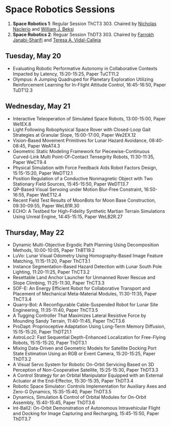 # Space Robotics Sessions
1. **Space Robotics 1**: Regular Session ThCT3 303. Chaired by [Nicholas Naclerio](https://nnaclerio.com/) and [William J. Beksi](https://scholar.google.com/citations?user=lU2Z7MMAAAAJ&hl=en)
2. **Space Robotics 2**: Reguar Session ThDT3 303. Chaired by [Farrokh Janabi-Sharifi](https://scholar.google.ca/citations?user=CTbPxEUAAAAJ&hl=en) and [Teresa A. Vidal-Calleja](https://scholar.google.com/citations?user=gokuA08AAAAJ&hl=en)

## Tuesday, May 20
- Evaluating Robotic Performative Autonomy in Collaborative Contexts Impacted by Latency, 15:20-15:25, Paper TuCT11.2
- Olympus: A Jumping Quadruped for Planetary Exploration Utilizing Reinforcement Learning for In-Flight Attitude Control, 16:45-16:50, Paper TuDT12.3

## Wednesday, May 21
- Interactive Teleoperation of Simulated Space Robots, 13:00-15:00, Paper We1EX.8
- Light Following Robophysical Space Rover with Closed-Loop Gait Strategies at Granular Slope, 15:00-17:00, Paper We2EX.12
- Vision-Based Movement Primitives for Lunar Hazard Avoidance, 08:40-08:45, Paper WeAT4.3
- Geometric Static Modeling Framework for Piecewise-Continuous Curved-Link Multi Point-Of-Contact Tensegrity Robots, 11:30-11:35, Paper WeCT9.4
- Physical Simulation with Force Feedback Aids Robot Factors Design, 15:15-15:20, Paper WeDT12.1
- Position Regulation of a Conductive Nonmagnetic Object with Two Stationary Field Sources, 15:45-15:50, Paper WeDT13.7
- QP-Based Visual Servoing under Motion Blur-Free Constraint, 16:50-16:55, Paper WeET12.4
- Recent Field Test Results of MoonBots for Moon Base Construction, 09:30-09:55, Paper WeLB1R.30
- ECHO: A Testbed for High-Fidelity Synthetic Martian Terrain Simulations Using Unreal Engine, 14:45-15:15, Paper WeLB2R.27

## Thursday, May 22
- Dynamic Multi-Objective Ergodic Path Planning Using Decomposition Methods, 10:00-10:05, Paper ThBT19.2 
- LuVo: Lunar Visual Odometry Using Homography-Based Image Feature Matching, 11:15-11:20, Paper ThCT3.1
- Instance Segmentation-Based Hazard Detection with Lunar South Pole Lighting, 11:20-11:25, Paper ThCT3.2
- Resettable Land Anchor Launcher for Unmanned Rover Rescue and Slope Climbing, 11:25-11:30, Paper ThCT3.3
- SOF-E: An Energy Efficient Robot for Collaborative Transport and Placement of Mechanical Meta-Material Modules, 11:30-11:35, Paper ThCT3.4
- Quarry-Bot: A Reconfigurable Cable-Suspended Robot for Lunar Site Engineering, 11:35-11:40, Paper ThCT3.5
- A Tugging Controller That Maximizes Lateral Resistive Force by Mounding Sandy Terrain, 11:40-11:45, Paper ThCT3.6
- ProDapt: Proprioceptive Adaptation Using Long-Term Memory Diffusion, 15:15-15:20, Paper ThDT21.1
- AstroLoc2: Fast Sequential Depth-Enhanced Localization for Free-Flying Robots, 15:15-15:20, Paper ThDT3.1
- Mixing Data-Driven and Geometric Models for Satellite Docking Port State Estimation Using an RGB or Event Camera, 15:20-15:25, Paper ThDT3.2
- A Visual Servo System for Robotic On-Orbit Servicing Based on 3D Perception of Non-Cooperative Satellite, 15:25-15:30, Paper ThDT3.3
- A Control Strategy for an Orbital Manipulator Equipped with an External Actuator at the End-Effector, 15:30-15:35, Paper ThDT3.4
- Robotic Space Simulator: Controls Implementation for Auxiliary Axes and Zero-G Dynamics, 15:35-15:40, Paper ThDT3.5
- Dynamics, Simulation & Control of Orbital Modules for On-Orbit Assembly, 15:40-15:45, Paper ThDT3.6
- Int-Ball2: On-Orbit Demonstration of Autonomous Intravehicular Flight and Docking for Image Capturing and Recharging, 15:45-15:50, Paper ThDT3.7


